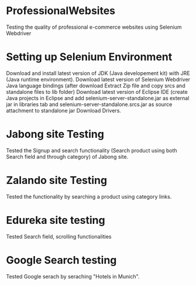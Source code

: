 # ProfessionalWebsites
Testing the quality of professional e-commerce websites using Selenium Webdriver

# Setting up Selenium Environment
Download and install latest version of JDK (Java developement kit) with JRE (Java runtime environment).
Download latest version of Selenium Webdriver Java language bindings (after download Extract Zip file and copy srcs and standalone files to lib folder)
Download latest version of Eclipse IDE (create Java projects in Eclipse and add selenium-server-standalone.jar as external jar in libraries tab and selenium-server-standalone.srcs.jar as source attachment to standalone jar
Download Drivers.

# Jabong site Testing
Tested the Signup and search functionality (Search product using both Search field and through category) of Jabong site.

# Zalando site Testing
Tested the functionality by searching a product using category links.

# Edureka site testing
Tested Search field, scrolling functionalities

# Google Search testing
Tested Google serach by seraching "Hotels in Munich".
